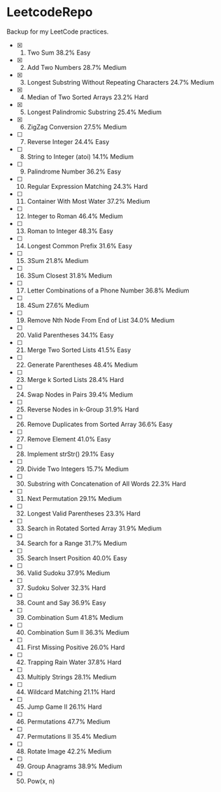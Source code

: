 # LeetcodeRepo
Backup for my LeetCode practices.

- [x] 1. Two Sum    		                                38.2%	Easy	
- [x] 2. Add Two Numbers    		                        28.7%	Medium	
- [x] 3. Longest Substring Without Repeating Characters     24.7%	Medium	
- [x] 4. Median of Two Sorted Arrays    		            23.2%	Hard	
- [x] 5. Longest Palindromic Substring    		            25.4%	Medium	
- [x] 6. ZigZag Conversion    		                        27.5%	Medium	
- [ ] 7. Reverse Integer    		                        24.4%	Easy	
- [ ] 8. String to Integer (atoi)    		                14.1%	Medium	
- [ ] 9. Palindrome Number    		                        36.2%	Easy	
- [ ] 10. Regular Expression Matching    		            24.3%	Hard	
- [ ] 11. Container With Most Water    		                37.2%	Medium	
- [ ] 12. Integer to Roman    		                        46.4%	Medium	
- [ ] 13. Roman to Integer    		                        48.3%	Easy	
- [ ] 14. Longest Common Prefix    		                    31.6%	Easy	
- [ ] 15. 3Sum    		                                    21.8%	Medium	
- [ ] 16. 3Sum Closest    		                            31.8%	Medium	
- [ ] 17. Letter Combinations of a Phone Number    		    36.8%	Medium	
- [ ] 18. 4Sum    		                                    27.6%	Medium	
- [ ] 19. Remove Nth Node From End of List    		        34.0%	Medium	
- [ ] 20. Valid Parentheses    		                        34.1%	Easy	
- [ ] 21. Merge Two Sorted Lists    		                41.5%	Easy	
- [ ] 22. Generate Parentheses    		                    48.4%	Medium	
- [ ] 23. Merge k Sorted Lists    		                    28.4%	Hard	
- [ ] 24. Swap Nodes in Pairs    		                    39.4%	Medium	
- [ ] 25. Reverse Nodes in k-Group    		                31.9%	Hard	
- [ ] 26. Remove Duplicates from Sorted Array    		    36.6%	Easy	
- [ ] 27. Remove Element    		                        41.0%	Easy	
- [ ] 28. Implement strStr()    		                    29.1%	Easy	
- [ ] 29. Divide Two Integers    		                    15.7%	Medium	
- [ ] 30. Substring with Concatenation of All Words    		22.3%	Hard	
- [ ] 31. Next Permutation    		                        29.1%	Medium	
- [ ] 32. Longest Valid Parentheses    		                23.3%	Hard	
- [ ] 33. Search in Rotated Sorted Array    		        31.9%	Medium	
- [ ] 34. Search for a Range    		                    31.7%	Medium	
- [ ] 35. Search Insert Position    		                40.0%	Easy	
- [ ] 36. Valid Sudoku    		                            37.9%	Medium	
- [ ] 37. Sudoku Solver    		                            32.3%	Hard	
- [ ] 38. Count and Say    		                            36.9%	Easy	
- [ ] 39. Combination Sum    		                        41.8%	Medium	
- [ ] 40. Combination Sum II    		                    36.3%	Medium	
- [ ] 41. First Missing Positive    		                26.0%	Hard	
- [ ] 42. Trapping Rain Water    		                    37.8%	Hard	
- [ ] 43. Multiply Strings    		                        28.1%	Medium	
- [ ] 44. Wildcard Matching    		                        21.1%	Hard	
- [ ] 45. Jump Game II    		                            26.1%	Hard	
- [ ] 46. Permutations    		                            47.7%	Medium	
- [ ] 47. Permutations II    		                        35.4%	Medium	
- [ ] 48. Rotate Image    		                            42.2%	Medium	
- [ ] 49. Group Anagrams    		                        38.9%	Medium	
- [ ] 50. Pow(x, n)    